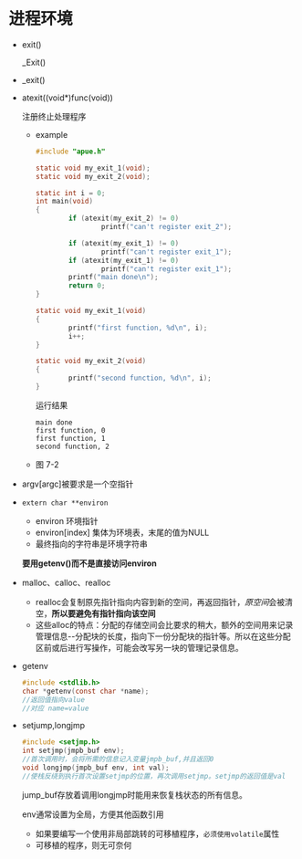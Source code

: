 # 进程环境

- exit()

  _Exit()

- _exit()



- atexit((void*)func(void))

  注册终止处理程序

  - example

    ```c
    #include "apue.h"
    
    static void my_exit_1(void);
    static void my_exit_2(void);
    
    static int i = 0;
    int main(void)
    {
            if (atexit(my_exit_2) != 0)
                    printf("can't register exit_2");
    
            if (atexit(my_exit_1) != 0)
                    printf("can't register exit_1");
            if (atexit(my_exit_1) != 0)
                    printf("can't register exit_1");
            printf("main done\n");
            return 0;
    }
    
    static void my_exit_1(void)
    {
            printf("first function, %d\n", i);
            i++;
    }
    
    static void my_exit_2(void)
    {
            printf("second function, %d\n", i);
    }
    
    ```

    运行结果

    ```shell
    main done
    first function, 0
    first function, 1
    second function, 2
    ```

  - 图 7-2 

- argv[argc]被要求是一个空指针

- `extern char **environ`

  - environ 环境指针
  - environ[index] 集体为环境表，末尾的值为NULL
  - 最终指向的字符串是环境字符串

  **要用getenv()而不是直接访问environ**



- malloc、calloc、realloc

  - realloc会复制原先指针指向内容到新的空间，再返回指针，*原空间*会被清空，**所以要避免有指针指向该空间**
  - 这些alloc的特点：分配的存储空间会比要求的稍大，额外的空间用来记录管理信息--分配块的长度，指向下一份分配块的指针等。所以在这些分配区前或后进行写操作，可能会改写另一块的管理记录信息。

- getenv

  ```c
  #include <stdlib.h>
  char *getenv(const char *name);
  //返回值指向value
  //对应 name=value
  ```

- setjump,longjmp

  ```c
  #include <setjmp.h>
  int setjmp(jmpb_buf env);
  //首次调用时，会将所需的信息记入变量jmpb_buf,并且返回0
  void longjmp(jmpb_buf env, int val);
  //使栈反绕到执行首次设置setjmp的位置，再次调用setjmp。setjmp的返回值是val
  ```

  jump_buf存放着调用longjmp时能用来恢复栈状态的所有信息。

  env通常设置为全局，方便其他函数引用

  - 如果要编写一个使用非局部跳转的可移植程序，`必须使用volatile`属性
  - 可移植的程序，则无可奈何
